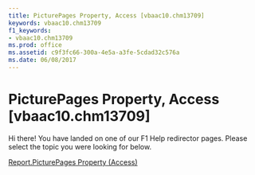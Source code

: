 ```yaml
---
title: PicturePages Property, Access [vbaac10.chm13709]
keywords: vbaac10.chm13709
f1_keywords:
- vbaac10.chm13709
ms.prod: office
ms.assetid: c9f3fc66-300a-4e5a-a3fe-5cdad32c576a
ms.date: 06/08/2017
---
```



# PicturePages Property, Access [vbaac10.chm13709]

Hi there! You have landed on one of our F1 Help redirector pages. Please select the topic you were looking for below.

[Report.PicturePages Property (Access)](http://msdn.microsoft.com/library/a1266a43-3e1c-33f3-ae18-a7306723cc11%28Office.15%29.aspx)

